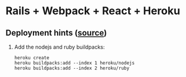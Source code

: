 # Rails + Webpack + React + Heroku

## Deployment hints ([source](https://medium.com/@hpux/rails-5-1-loves-javascript-a1d84d5318b))

1. Add the nodejs and ruby buildpacks:

    ```
    heroku create 
    heroku buildpacks:add --index 1 heroku/nodejs
    heroku buildpacks:add --index 2 heroku/ruby
    ```
